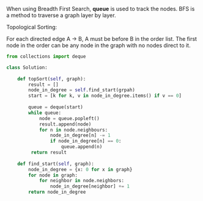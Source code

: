 When using Breadth First Search, **queue** is used to track the nodes. BFS is a method to traverse a graph layer by layer. 



Topological Sorting: 

For each directed edge A -> B, A must be before B in the order list. The first node in the order can be any node in the graph with no nodes direct to it.

```python
from collections import deque

class Solution:
    
    def topSort(self, graph):
        result = []
        node_in_degree = self.find_start(grpah)
        start = [k for k, v in node_in_degree.items() if v == 0]
        
        queue = deque(start)
        while queue:
            node = queue.popleft()
            result.append(node)
            for n in node.neighbours:
                node_in_degree[n] -= 1
                if node_in_degree[n] == 0:
                    queue.append(n)
         return result
    
    def find_start(self, graph):
        node_in_degree = {x: 0 for x in graph}
        for node in graph:
            for neighbor in node.neighbors:
                node_in_degree[neighbor] += 1
        return node_in_degree
```


